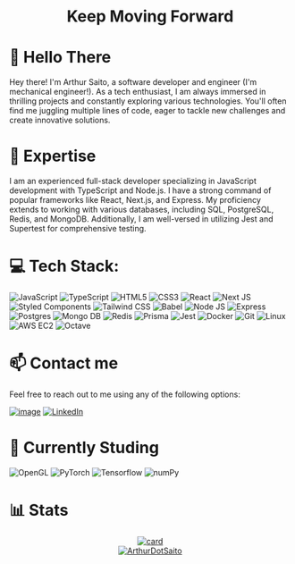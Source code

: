 <h1 align="center">Keep Moving Forward</h1>

# 👋  Hello There
Hey there! I'm Arthur Saito, a software developer and engineer (I'm mechanical engineer!). As a tech enthusiast, I am always immersed in thrilling projects and constantly exploring various technologies. You'll often find me juggling multiple lines of code, eager to tackle new challenges and create innovative solutions.

# 🚀 Expertise 
I am an experienced full-stack developer specializing in JavaScript development with TypeScript and Node.js. I have a strong command of popular frameworks like React, Next.js, and Express. My proficiency extends to working with various databases, including SQL, PostgreSQL, Redis, and MongoDB. Additionally, I am well-versed in utilizing Jest and Supertest for comprehensive testing.

# 💻 Tech Stack:

![JavaScript](https://img.shields.io/badge/javascript-%23323330.svg?style=for-the-badge&logo=javascript&logoColor=%23F7DF1E) 
![TypeScript](https://img.shields.io/badge/typescript-%23007ACC.svg?style=for-the-badge&logo=typescript&logoColor=white) 
![HTML5](https://img.shields.io/badge/html5-%23E34F26.svg?style=for-the-badge&logo=html5&logoColor=white) 
![CSS3](https://img.shields.io/badge/css3-%231572B6.svg?style=for-the-badge&logo=css3&logoColor=white) 
![React](https://img.shields.io/badge/react-%2320232a.svg?style=for-the-badge&logo=react&logoColor=%2361DAFB) 
![Next JS](https://img.shields.io/badge/Next-black?style=for-the-badge&logo=next.js&logoColor=white) 
![Styled Components](https://img.shields.io/badge/styled--components-DB7093?style=for-the-badge&logo=styled-components&logoColor=white) 
![Tailwind CSS](https://img.shields.io/badge/Tailwind_CSS-38B2AC?style=for-the-badge&logo=tailwind-css&logoColor=white) 
![Babel](https://img.shields.io/badge/Babel-F9DC3e?style=for-the-badge&logo=babel&logoColor=black) 
![Node JS](https://img.shields.io/badge/Node.js-43853D?style=for-the-badge&logo=node.js&logoColor=white) 
![Express](https://img.shields.io/badge/Express.js-404D59?style=for-the-badge) 
![Postgres](https://img.shields.io/badge/PostgreSQL-316192?style=for-the-badge&logo=postgresql&logoColor=white) 
![Mongo DB](https://img.shields.io/badge/MongoDB-4EA94B?style=for-the-badge&logo=mongodb&logoColor=white) 
![Redis](https://img.shields.io/badge/Redis-D9281A?style=for-the-badge&logo=redis&logoColor=white) 
![Prisma](https://img.shields.io/badge/Prisma-2D3748.svg?style=for-the-badge&logo=Prisma&logoColor=white)
![Jest](https://img.shields.io/badge/Jest-C21325.svg?style=for-the-badge&logo=Jest&logoColor=white)
![Docker](https://img.shields.io/badge/Docker-2496ED?style=for-the-badge&logo=docker&logoColor=white) 
![Git](https://img.shields.io/badge/Git-E34F26?style=for-the-badge&logo=git&logoColor=white) 
![Linux](https://img.shields.io/badge/Linux-E34F26?style=for-the-badge&logo=linux&logoColor=black)
![AWS EC2](https://img.shields.io/badge/Amazon%20AWS-232F3E.svg?style=for-the-badge&logo=Amazon-AWS&logoColor=white)
![Octave](https://img.shields.io/badge/Octave-0790C0.svg?style=for-the-badge&logo=Octave&logoColor=white)

# 📫 Contact me

Feel free to reach out to me using any of the following options:

[![image](https://img.shields.io/badge/Microsoft_Outlook-0078D4?style=for-the-badge&logo=microsoft-outlook&logoColor=white)](mailto:arthur-saito@outlook.com)
[![LinkedIn](https://img.shields.io/badge/-LinkedIn-blue?style=for-the-badge&logo=linkedin)](https://www.linkedin.com/in/arthur-saito-398488120/)

# 📖 Currently Studing

![OpenGL](https://img.shields.io/badge/OpenGL-5586A4.svg?style=for-the-badge&logo=OpenGL&logoColor=white) 
![PyTorch](https://img.shields.io/badge/PyTorch-EE4C2C.svg?style=for-the-badge&logo=PyTorch&logoColor=white) 
![Tensorflow](https://img.shields.io/badge/TensorFlow-FF6F00.svg?style=for-the-badge&logo=TensorFlow&logoColor=white)
![numPy](https://img.shields.io/badge/NumPy-013243.svg?style=for-the-badge&logo=NumPy&logoColor=white)

# 📊 Stats
<section align="center">
 
 [![card](https://github-readme-stats.vercel.app/api?username=ArthurDotSaito&theme=tokyonight)](https://github.com/anuraghazra/github-readme-stats) </br>
 [![ArthurDotSaito](https://github-readme-stats.vercel.app/api/top-langs/?username=ArthurDotSaito&hide=html&layout=compact&theme=tokyonight)](https://github.com/anuraghazra/github-readme-stats)
 
</section>

